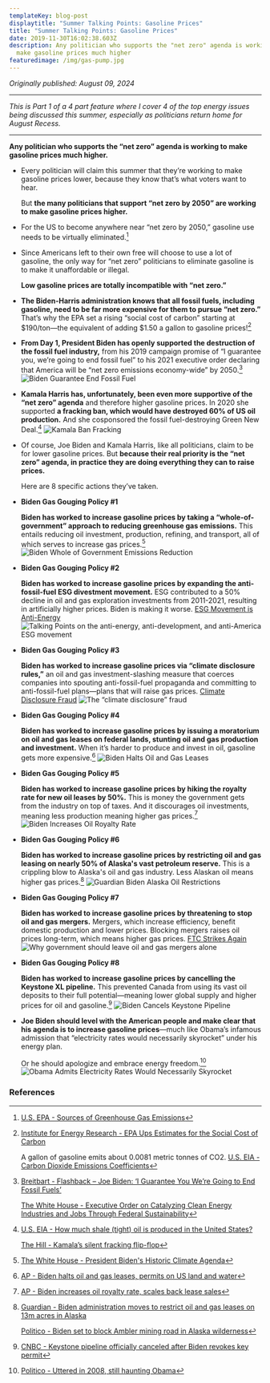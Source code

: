 ```yaml
---
templateKey: blog-post
displaytitle: "Summer Talking Points: Gasoline Prices"
title: "Summer Talking Points: Gasoline Prices"
date: 2019-11-30T16:02:38.603Z
description: Any politician who supports the "net zero" agenda is working to
  make gasoline prices much higher
featuredimage: /img/gas-pump.jpg
---
```

_Originally published: August 09, 2024_

_________________________________________________

_This is Part 1 of a 4 part feature where I cover 4 of the top energy issues being discussed this summer, especially as politicians return home for August Recess._
_________________________________________________

**Any politician who supports the “net zero” agenda is working to make gasoline prices much higher.**

- Every politician will claim this summer that they’re working to make gasoline prices lower, because they know that’s what voters want to hear.

    But **the many politicians that support “net zero by 2050” are working to make gasoline prices higher.**

- For the US to become anywhere near “net zero by 2050,” gasoline use needs to be virtually eliminated.[^1]

- Since Americans left to their own free will choose to use a lot of gasoline, the only way for “net zero” politicians to eliminate gasoline is to make it unaffordable or illegal.

    **Low gasoline prices are totally incompatible with “net zero.”**

- **The Biden-Harris administration knows that all fossil fuels, including gasoline, need to be far more expensive for them to pursue “net zero.”** That’s why the EPA set a rising “social cost of carbon” starting at $190/ton—the equivalent of adding $1.50 a gallon to gasoline prices![^2]

- **From Day 1, President Biden has openly supported the destruction of the fossil fuel industry,** from his 2019 campaign promise of “I guarantee you, we’re going to end fossil fuel” to his 2021 executive order declaring that America will be “net zero emissions economy-wide” by 2050.[^3]
    ![Biden Guarantee End Fossil Fuel](/img/biden-end-fossil-fuel.jpg)

- **Kamala Harris has, unfortunately, been even more supportive of the “net zero” agenda** and therefore higher gasoline prices. In 2020 she supported **a fracking ban, which would have destroyed 60% of US oil production.** And she cosponsored the fossil fuel-destroying Green New Deal.[^4]
    ![Kamala Ban Fracking](/img/kamala-ban-fracking.png)

- Of course, Joe Biden and Kamala Harris, like all politicians, claim to be for lower gasoline prices. But **because their real priority is the “net zero” agenda, in practice they are doing everything they can to raise prices.**

    Here are 8 specific actions they’ve taken.

- **Biden Gas Gouging Policy #1**

    **Biden has worked to increase gasoline prices by taking a “whole-of-government” approach to reducing greenhouse gas emissions.** This entails reducing oil investment, production, refining, and transport, all of which serves to increase gas prices.[^5]
    ![Biden Whole of Government Emissions Reduction](/img/biden-reduce-emissions.jpg)

- **Biden Gas Gouging Policy #2**

    **Biden has worked to increase gasoline prices by expanding the anti-fossil-fuel ESG divestment movement.** ESG contributed to a 50% decline in oil and gas exploration investments from 2011-2021, resulting in artificially higher prices. Biden is making it worse.
    [ESG Movement is Anti-Energy](/img/esg-movement.jpg)
    ![Talking Points on the anti-energy, anti-development, and anti-America ESG movement](https://energytalkingpoints.com/esg-movement/)

- **Biden Gas Gouging Policy #3**

    **Biden has worked to increase gasoline prices via “climate disclosure rules,”** an oil and gas investment-slashing measure that coerces companies into spouting anti-fossil-fuel propaganda and committing to anti-fossil-fuel plans—plans that will raise gas prices.
    [Climate Disclosure Fraud](/img/climate-disclosure-fraud.jpg)
    ![The “climate disclosure” fraud](https://energytalkingpoints.com/the-%E2%80%9Cclimate-disclosure%E2%80%9D-fraud/)

- **Biden Gas Gouging Policy #4**

    **Biden has worked to increase gasoline prices by issuing a moratorium on oil and gas leases on federal lands, stunting oil and gas production and investment.** When it’s harder to produce and invest in oil, gasoline gets more expensive.[^6]
    ![Biden Halts Oil and Gas Leases](/img/biden-leases-permits.jpg)

- **Biden Gas Gouging Policy #5**

    **Biden has worked to increase gasoline prices by hiking the royalty rate for new oil leases by 50%.** This is money the government gets from the industry on top of taxes. And it discourages oil investments, meaning less production meaning higher gas prices.[^7]
    ![Biden Increases Oil Royalty Rate](/img/biden-royalty-rate.jpg)

- **Biden Gas Gouging Policy #6**

    **Biden has worked to increase gasoline prices by restricting oil and gas leasing on nearly 50% of Alaska's vast petroleum reserve.** This is a crippling blow to Alaska's oil and gas industry. Less Alaskan oil means higher gas prices.[^8]
    ![Guardian Biden Alaska Oil Restrictions](/img/guardian-leases.jpg)

- **Biden Gas Gouging Policy #7**

    **Biden has worked to increase gasoline prices by threatening to stop oil and gas mergers.** Mergers, which increase efficiency, benefit domestic production and lower prices. Blocking mergers raises oil prices long-term, which means higher gas prices.
    [FTC Strikes Again](/img/ftc-strikes-again.jpg)
    ![Why government should leave oil and gas mergers alone](https://energytalkingpoints.com/why-government-should-leave-oil-and-gas-mergers-alone/)

- **Biden Gas Gouging Policy #8**

    **Biden has worked to increase gasoline prices by cancelling the Keystone XL pipeline.** This prevented Canada from using its vast oil deposits to their full potential—meaning lower global supply and higher prices for oil and gasoline.[^9]
    ![Biden Cancels Keystone Pipeline](/img/biden-keystone-pipeline.jpg)

- **Joe Biden should level with the American people and make clear that his agenda is to increase gasoline prices**—much like Obama’s infamous admission that “electricity rates would necessarily skyrocket” under his energy plan.

    Or he should apologize and embrace energy freedom.[^10]
    ![Obama Admits Electricity Rates Would Necessarily Skyrocket](/img/obama-electricity-rate-skyrocket.jpg)


### References

[^1]: [U.S. EPA - Sources of Greenhouse Gas Emissions](https://www.epa.gov/ghgemissions/sources-greenhouse-gas-emissions)

[^2]: 
    [Institute for Energy Research - EPA Ups Estimates for the Social Cost of Carbon](https://www.instituteforenergyresearch.org/regulation/epa-ups-estimates-for-the-social-cost-of-carbon/)

    A gallon of gasoline emits about 0.0081 metric tonnes of CO2.
    [U.S. EIA - Carbon Dioxide Emissions Coefficients](https://www.eia.gov/environment/emissions/co2_vol_mass.php)

[^3]:
    [Breitbart - Flashback – Joe Biden: ‘I Guarantee You We’re Going to End Fossil Fuels’](https://www.breitbart.com/politics/2022/06/16/flashback-joe-biden-i-guarantee-you-were-going-to-end-fossil-fuels/)

    [The White House - Executive Order on Catalyzing Clean Energy Industries and Jobs Through Federal Sustainability](https://www.whitehouse.gov/briefing-room/presidential-actions/2021/12/08/executive-order-on-catalyzing-clean-energy-industries-and-jobs-through-federal-sustainability/)

[^4]:
    [U.S. EIA - How much shale (tight) oil is produced in the United States?](https://www.eia.gov/tools/faqs/faq.php?id=847&t=6)

    [The Hill - Kamala’s silent fracking flip-flop](https://www.eia.gov/tools/faqs/faq.php?id=847&t=6)

[^5]: [The White House - President Biden's Historic Climate Agenda](https://www.whitehouse.gov/climate/)

[^6]: [AP - Biden halts oil and gas leases, permits on US land and water](https://apnews.com/article/joe-biden-billings-a3a37acf2fce55449b704b01badc1f67)

[^7]: [AP - Biden increases oil royalty rate, scales back lease sales](https://apnews.com/article/biden-business-billings-environment-4f5213bcc57da138e4d9ae859841b74d)

[^8]:
    [Guardian - Biden administration moves to restrict oil and gas leases on 13m acres in Alaska](https://www.theguardian.com/us-news/2024/apr/19/biden-alaska-oil-gas-restrictions)

    [Politico - Biden set to block Ambler mining road in Alaska wilderness](https://www.politico.com/news/2024/04/16/biden-set-to-block-mining-road-in-alaska-wilderness-00152592)

[^9]: [CNBC - Keystone pipeline officially canceled after Biden revokes key permit](https://www.cnbc.com/2021/06/09/tc-energy-terminates-keystone-xl-pipeline-project.html)

[^10]: [Politico - Uttered in 2008, still haunting Obama](https://www.politico.com/story/2012/04/uttered-in-2008-still-haunting-obama-in-2012-074892)